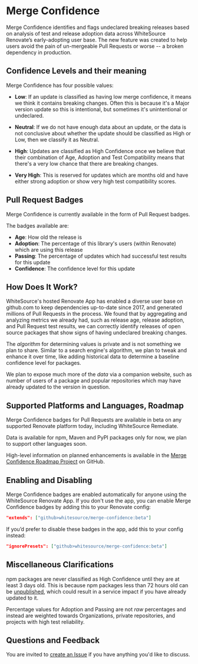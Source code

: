 # Merge Confidence

Merge Confidence identifies and flags undeclared breaking releases based on analysis of test and release adoption data across WhiteSource Renovate’s early-adopting user base.
The new feature was created to help users avoid the pain of un-mergeable Pull Requests or worse -- a broken dependency in production.

## Confidence Levels and their meaning

Merge Confidence has four possible values:

- **Low**: If an update is classified as having low merge confidence, it means we think it contains breaking changes. Often this is because it's a Major version update so this is intentional, but sometimes it's unintentional or undeclared.

- **Neutral**: If we do not have enough data about an update, or the data is not conclusive about whether the update should be classified as High or Low, then we classify it as Neutral.

- **High**: Updates are classified as High Confidence once we believe that their combination of Age, Adoption and Test Compatibility means that there's a very low chance that there are breaking changes.

- **Very High**: This is reserved for updates which are months old and have either strong adoption or show very high test compatibility scores.

## Pull Request Badges

Merge Confidence is currently available in the form of Pull Request badges.

The badges available are:

- **Age**: How old the release is
- **Adoption**: The percentage of this library's users (within Renovate) which are using this release
- **Passing**: The percentage of updates which had successful test results for this update
- **Confidence**: The confidence level for this update

## How Does It Work?

WhiteSource's hosted Renovate App has enabled a diverse user base on github.com to keep dependencies up-to-date since 2017, and generated millions of Pull Requests in the process.
We found that by aggregating and analyzing metrics we already had, such as release age, release adoption, and Pull Request test results, we can correctly identify releases of open source packages that show signs of having undeclared breaking changes.

The _algorithm_ for determining values is private and is not something we plan to share.
Similar to a search engine's algorithm, we plan to tweak and enhance it over time, like adding historical data to determine a baseline confidence level for packages.

We plan to expose much more of the _data_ via a companion website, such as number of users of a package and popular repositories which may have already updated to the version in question.

## Supported Platforms and Languages, Roadmap

Merge Confidence badges for Pull Requests are available in beta on any supported Renovate platform today, including WhiteSource Remediate.

Data is available for npm, Maven and PyPI packages only for now, we plan to support other languages soon.

High-level information on planned enhancements is available in the [Merge Confidence Roadmap Project](https://github.com/whitesource/merge-confidence/projects/1) on GitHub.

## Enabling and Disabling

Merge Confidence badges are enabled automatically for anyone using the WhiteSource Renovate App.
If you don't use the app, you can enable Merge Confidence badges by adding this to your Renovate config:
```json
"extends": ["github>whitesource/merge-confidence:beta"]
```

If you’d prefer to disable these badges in the app, add this to your config instead:
```json
"ignorePresets": ["github>whitesource/merge-confidence:beta"]
```

## Miscellaneous Clarifications

npm packages are never classified as High Confidence until they are at least 3 days old.
This is because npm packages less than 72 hours old can be [unpublished](https://docs.npmjs.com/unpublishing-packages-from-the-registry/), which could result in a service impact if you have already updated to it.

Percentage values for Adoption and Passing are not _raw_ percentages and instead are weighted towards Organizations, private repositories, and projects with high test reliability.

## Questions and Feedback

You are invited to [create an Issue](https://github.com/whitesource/merge-confidence/issues/new) if you have anything you'd like to discuss.
